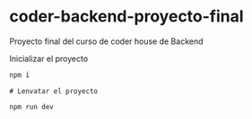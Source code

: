 # coder-backend-proyecto-final
Proyecto final del curso de coder house de Backend

Inicializar el proyecto

```js
npm i
```

```JS
# Lenvatar el proyecto 

npm run dev


